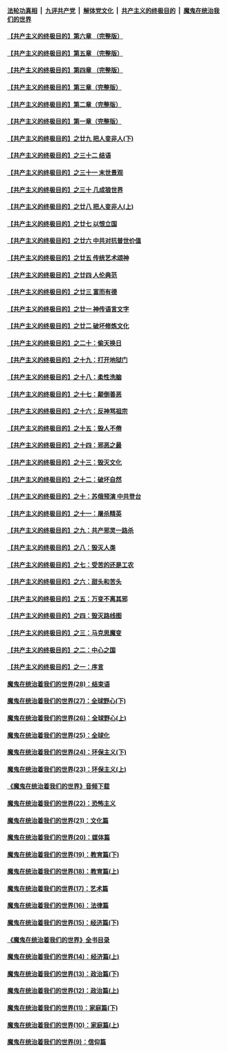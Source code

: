 ####  [法轮功真相](../../../../basic/blob/master/README.md?t=04070101) &nbsp;|&nbsp; [九评共产党](../../../../9ping.md/blob/master/README.md?t=04070101) &nbsp;|&nbsp; [解体党文化](../../../../jtdwh.md/blob/master/README.md?t=04070101)  &nbsp;|&nbsp; [共产主义的终极目的](../../../../gczydzjmd.md/blob/master/README.md?t=04070101) &nbsp;|&nbsp; [魔鬼在统治我们的世界](../../../../mgztzwmdsj.md/blob/master/README.md?t=04070101) 

#### [【共产主义的终极目的】第六章 （完整版）](../pages/nsc422/n11428913.md?t=04070101) 

#### [【共产主义的终极目的】第五章 （完整版）](../pages/nsc422/n11428912.md?t=04070101) 

#### [【共产主义的终极目的】第四章 （完整版）](../pages/nsc422/n11428907.md?t=04070101) 

#### [【共产主义的终极目的】第三章（完整版）](../pages/nsc422/n11428848.md?t=04070101) 

#### [【共产主义的终极目的】第二章（完整版）](../pages/nsc422/n11428831.md?t=04070101) 

#### [【共产主义的终极目的】第一章（完整版）](../pages/nsc422/n11417651.md?t=04070101) 

#### [【共产主义的终极目的】之廿九 把人变非人(下)](../pages/nsc422/n11344140.md?t=04070101) 

#### [【共产主义的终极目的】之三十二 结语](../pages/nsc422/n11360535.md?t=04070101) 

#### [【共产主义的终极目的】之三十一 末世景观](../pages/nsc422/n11351129.md?t=04070101) 

#### [【共产主义的终极目的】之三十 几成狼世界](../pages/nsc422/n11348280.md?t=04070101) 

#### [【共产主义的终极目的】之廿八 把人变非人(上)](../pages/nsc422/n11340492.md?t=04070101) 

#### [【共产主义的终极目的】之廿七 以恨立国](../pages/nsc422/n11336944.md?t=04070101) 

#### [【共产主义的终极目的】之廿六 中共对抗普世价值](../pages/nsc422/n11324785.md?t=04070101) 

#### [【共产主义的终极目的】之廿五 传统艺术颂神](../pages/nsc422/n11296396.md?t=04070101) 

#### [【共产主义的终极目的】之廿四 人伦典范](../pages/nsc422/n11296397.md?t=04070101) 

#### [【共产主义的终极目的】之廿三 富而有德](../pages/nsc422/n11283598.md?t=04070101) 

#### [【共产主义的终极目的】之廿一 神传语言文字](../pages/nsc422/n11263265.md?t=04070101) 

#### [【共产主义的终极目的】之廿二 破坏修炼文化](../pages/nsc422/n11245728.md?t=04070101) 

#### [【共产主义的终极目的】之二十：偷天换日](../pages/nsc422/n11238846.md?t=04070101) 

#### [【共产主义的终极目的】之十九：打开地狱门](../pages/nsc422/n11206376.md?t=04070101) 

#### [【共产主义的终极目的】之十八：柔性洗脑](../pages/nsc422/n11199994.md?t=04070101) 

#### [【共产主义的终极目的】之十七：颠倒善恶](../pages/nsc422/n11179782.md?t=04070101) 

#### [【共产主义的终极目的】之十六：反神骂祖宗](../pages/nsc422/n11166798.md?t=04070101) 

#### [【共产主义的终极目的】之十五：毁人不倦](../pages/nsc422/n11166792.md?t=04070101) 

#### [【共产主义的终极目的】之十四：邪恶之最](../pages/nsc422/n11150249.md?t=04070101) 

#### [【共产主义的终极目的】之十三：毁灭文化](../pages/nsc422/n11135227.md?t=04070101) 

#### [【共产主义的终极目的】之十二：破坏自然](../pages/nsc422/n11135214.md?t=04070101) 

#### [【共产主义的终极目的】之十：苏俄预演 中共登台](../pages/nsc422/n11118424.md?t=04070101) 

#### [【共产主义的终极目的】之十一：屠杀精英](../pages/nsc422/n11118442.md?t=04070101) 

#### [【共产主义的终极目的】之九：共产邪灵一路杀](../pages/nsc422/n11114139.md?t=04070101) 

#### [【共产主义的终极目的】之八：毁灭人类](../pages/nsc422/n11108503.md?t=04070101) 

#### [【共产主义的终极目的】之七：受苦的还是工农](../pages/nsc422/n11101809.md?t=04070101) 

#### [【共产主义的终极目的】之六：甜头和苦头](../pages/nsc422/n11096971.md?t=04070101) 

#### [【共产主义的终极目的】之五：万变不离其邪](../pages/nsc422/n11091285.md?t=04070101) 

#### [【共产主义的终极目的】之四：毁灭路线图](../pages/nsc422/n11086284.md?t=04070101) 

#### [【共产主义的终极目的】之三：马克思魔变](../pages/nsc422/n11061941.md?t=04070101) 

#### [【共产主义的终极目的】之二：中心之国](../pages/nsc422/n11047728.md?t=04070101) 

#### [【共产主义的终极目的】之一：序言](../pages/nsc422/n11086077.md?t=04070101) 

#### [魔鬼在统治着我们的世界(28)：结束语](../pages/nsc422/n10936246.md?t=04070101) 

#### [魔鬼在统治着我们的世界(27)：全球野心(下)](../pages/nsc422/n10928319.md?t=04070101) 

#### [魔鬼在统治着我们的世界(26)：全球野心(上)](../pages/nsc422/n10900318.md?t=04070101) 

#### [魔鬼在统治着我们的世界(25)：全球化](../pages/nsc422/n10788205.md?t=04070101) 

#### [魔鬼在统治着我们的世界(24)：环保主义(下)](../pages/nsc422/n10695307.md?t=04070101) 

#### [魔鬼在统治着我们的世界(23)：环保主义(上)](../pages/nsc422/n10688613.md?t=04070101) 

#### [《魔鬼在统治着我们的世界》音频下载](../pages/nsc422/n10635553.md?t=04070101) 

#### [魔鬼在统治着我们的世界(22)：恐怖主义](../pages/nsc422/n10614727.md?t=04070101) 

#### [魔鬼在统治着我们的世界(21)：文化篇](../pages/nsc422/n10597706.md?t=04070101) 

#### [魔鬼在统治着我们的世界(20)：媒体篇](../pages/nsc422/n10586579.md?t=04070101) 

#### [魔鬼在统治着我们的世界(19)：教育篇(下)](../pages/nsc422/n10564808.md?t=04070101) 

#### [魔鬼在统治着我们的世界(18)：教育篇(上)](../pages/nsc422/n10526970.md?t=04070101) 

#### [魔鬼在统治着我们的世界(17)：艺术篇](../pages/nsc422/n10499093.md?t=04070101) 

#### [魔鬼在统治着我们的世界(16)：法律篇](../pages/nsc422/n10485969.md?t=04070101) 

#### [魔鬼在统治着我们的世界(15)：经济篇(下)](../pages/nsc422/n10469975.md?t=04070101) 

#### [《魔鬼在统治着我们的世界》全书目录](../pages/nsc422/n10464261.md?t=04070101) 

#### [魔鬼在统治着我们的世界(14)：经济篇(上)](../pages/nsc422/n10457370.md?t=04070101) 

#### [魔鬼在统治着我们的世界(13)：政治篇(下)](../pages/nsc422/n10448270.md?t=04070101) 

#### [魔鬼在统治着我们的世界(12)：政治篇(上)](../pages/nsc422/n10444576.md?t=04070101) 

#### [魔鬼在统治着我们的世界(11)：家庭篇(下)](../pages/nsc422/n10440961.md?t=04070101) 

#### [魔鬼在统治着我们的世界(10)：家庭篇(上)](../pages/nsc422/n10435448.md?t=04070101) 

#### [魔鬼在统治着我们的世界(9)：信仰篇](../pages/nsc422/n10432159.md?t=04070101) 

